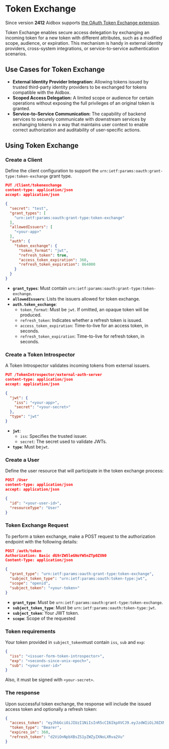 # Token Exchange

Since version **2412** Aidbox supports [the OAuth Token Exchange extension](https://oauth.net/2/token-exchange/).

Token Exchange enables secure access delegation by exchanging an incoming token for a new token with different attributes, such as a modified scope, audience, or expiration. This mechanism is handy in external identity providers, cross-system integrations, or service-to-service authentication scenarios.

## Use Cases for Token Exchange

* **External Identity Provider Integration:** Allowing tokens issued by trusted third-party identity providers to be exchanged for tokens compatible with the Aidbox.
* **Scoped Access Delegation:** A limited scope or audience for certain operations without exposing the full privileges of an original token is granted.&#x20;
* **Service-to-Service Communication:** The capability of backend services to securely communicate with downstream services by exchanging tokens in a way that maintains user context to enable correct authorization and auditability of user-specific actions.

## Using Token Exchange

### **Create a Client**

Define the client configuration to support the `urn:ietf:params:oauth:grant-type:token-exchange` grant type.

```json
PUT /Client/tokenexchange
content-type: application/json
accept: application/json

{
  "secret": "test",
  "grant_types": [
    "urn:ietf:params:oauth:grant-type:token-exchange"
  ],
  "allowedIssuers": [
    "<your-app>"
  ],
  "auth": {
    "token_exchange": {
      "token_format": "jwt",
      "refresh_token": true,
      "access_token_expiration": 360,
      "refresh_token_expiration": 864000
    }
  }
}
```

* **`grant_types`**: Must contain `urn:ietf:params:oauth:grant-type:token-exchange`.
* **`allowedIssuers`**: Lists the issuers allowed for token exchange.
* **`auth.token_exchange`**:
  * `token_format`: Must be `jwt`. If omitted, an opaque token will be produced.
  * `refresh_token`: Indicates whether a refresh token is issued.
  * `access_token_expiration`: Time-to-live for an access token, in seconds.
  * `refresh_token_expiration`: Time-to-live for refresh token, in seconds.

### **Create a Token Introspector**

A Token Introspector validates incoming tokens from external issuers.

```json
PUT /TokenIntrospector/external-auth-server
content-type: application/json
accept: application/json

{
  "jwt": {
    "iss": "<your-app>",
    "secret": "<your-secret>"
  },
  "type": "jwt"
}
```

* **`jwt`**:
  * `iss`: Specifies the trusted issuer.
  * `secret`: The secret used to validate JWTs.
* **`type`**: Must be`jwt`.

### **Create a User**

Define the user resource that will participate in the token exchange process:

```json
POST /User
content-type: application/json
accept: application/json

{
  "id": "<your-user-id>",
  "resourceType": "User"
}
```

### **Token Exchange Request**

To perform a token exchange, make a POST request to the authorization endpoint with the following details:

```json
POST /auth/token
Authorization: Basic dG9rZW5leGNoYW5nZTp0ZXN0
Content-Type: application/json

{
  "grant_type": "urn:ietf:params:oauth:grant-type:token-exchange",
  "subject_token_type": "urn:ietf:params:oauth:token-type:jwt",
  "scope": "openid",
  "subject_token": "<your-token>"
}
```

* **`grant_type`**: Must be `urn:ietf:params:oauth:grant-type:token-exchange`.
* **`subject_token_type`**: Must be `urn:ietf:params:oauth:token-type:jwt`.
* **`subject_token`**: Your JWT token.
* **`scope`**: Scope of the requested&#x20;

### Token requirements

Your token provided in `subject_token`must contain `iss`, `sub` and `exp`:

```json
{
  "iss": "<issuer-form-token-introspector>",
  "exp": "<seconds-since-unix-epoch>",
  "sub": "<your-user-id>"
}
```

Also, it must be signed with `<your-secret>`.

### **The response**

Upon successful token exchange, the response will include the issued access token and optionally a refresh token:

```json
{
  "access_token": "eyJhbGciOiJIUzI1NiIsInR5cCI6IkpXVCJ9.eyJzdWIiOiJ0ZXN0dXNlciIsImV4cCI6MTk5MzMzMjIyMCwiaXNzIjoiaHR0cHM6Ly9teWFwcC5teWNvbXBhbnkuY29tIiwiYXVkIjoiaHR0cDovL2FpZGJveCJ9.QrHuhEksAmT0nReK_EX5VFo39p-qScErWOPWI-9I5_c",
  "token_type": "Bearer",
  "expires_in": 360,
  "refresh_token": "d2ViOnNpbXBsZS1yZWZyZXNoLXRva2Vu"
}
```
